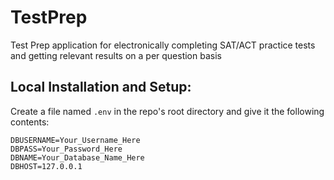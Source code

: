 # TestPrep
Test Prep application for electronically completing SAT/ACT practice tests and getting relevant results on a per question basis

## Local Installation and Setup:

Create a file named `.env` in the repo's root directory and give it the following contents:

```
DBUSERNAME=Your_Username_Here
DBPASS=Your_Password_Here
DBNAME=Your_Database_Name_Here
DBHOST=127.0.0.1
```
